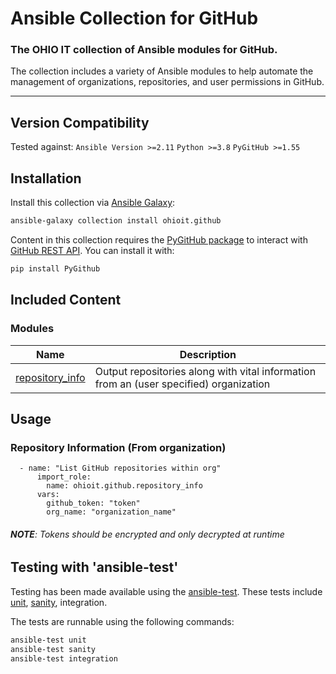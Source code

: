 # Ansible Collection for GitHub

### The OHIO IT collection of Ansible modules for GitHub.

The collection includes a variety of Ansible modules to help automate the management of organizations, repositories, and user permissions in GitHub.

---

## Version Compatibility

Tested against:
`Ansible Version >=2.11`
`Python >=3.8`
`PyGitHub >=1.55`

## Installation

Install this collection via [Ansible Galaxy](https://galaxy.ansible.com/ohioit/github):

```bash
ansible-galaxy collection install ohioit.github
```

Content in this collection requires the [PyGitHub package](https://github.com/PyGithub/PyGithub) to interact with [GitHub REST API](https://docs.github.com/en/rest). You can install it with:

```bash
pip install PyGithub
```

## Included Content

### Modules

| Name                                                                                                                                             | Description                                                                            |
| ------------------------------------------------------------------------------------------------------------------------------------------------ | -------------------------------------------------------------------------------------- |
| [repository_info](https://github.com/senior-design-21-22/ansible-collection-github/blob/repo-information-module/docs/repository_information.rst) | Output repositories along with vital information from an (user specified) organization |

## Usage

### Repository Information (From organization)

```
  - name: "List GitHub repositories within org"
      import_role:
        name: ohioit.github.repository_info
      vars:
        github_token: "token"
        org_name: "organization_name"
```

###### _**NOTE**: Tokens should be encrypted and only decrypted at runtime_

## Testing with 'ansible-test'

Testing has been made available using the [ansible-test](https://docs.ansible.com/ansible/latest/dev_guide/testing_integration.html). These tests include [unit](https://github.com/senior-design-21-22/ansible-collection-github/tree/repo-information-module/tests/unit), [sanity](https://github.com/senior-design-21-22/ansible-collection-github/tree/repo-information-module/unit/sanity), integration.

The tests are runnable using the following commands:

```bash
ansible-test unit
ansible-test sanity
ansible-test integration
```
